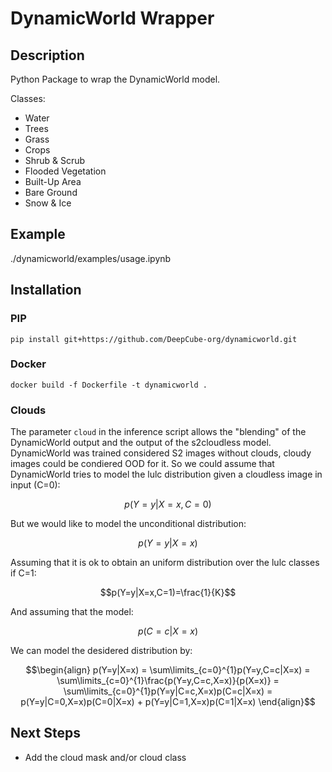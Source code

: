 # DynamicWorld Wrapper

## Description

Python Package to wrap the DynamicWorld model.

Classes:

- Water
- Trees
- Grass
- Crops
- Shrub & Scrub
- Flooded Vegetation
- Built-Up Area
- Bare Ground
- Snow & Ice

## Example

./dynamicworld/examples/usage.ipynb

## Installation

### PIP
```
pip install git+https://github.com/DeepCube-org/dynamicworld.git
```

### Docker
```
docker build -f Dockerfile -t dynamicworld .
```
### Clouds

The parameter ```cloud``` in the inference script allows the "blending" of the DynamicWorld output and the output of the s2cloudless model. 
DynamicWorld was trained considered S2 images without clouds, cloudy images could be condiered OOD for it. 
So we could assume that DynamicWorld tries to model the lulc distribution given a cloudless image in input (C=0):

$$p(Y=y|X=x, C=0)$$

But we would like to model the unconditional distribution:

$$p(Y=y|X=x)$$

Assuming that it is ok to obtain an uniform distribution over the lulc classes if C=1:

$$p(Y=y|X=x,C=1)=\frac{1}{K}$$

And assuming that the model:

$$p(C=c|X=x)$$

We can model the desidered distribution by:
```math
\begin{align}
p(Y=y|X=x) = \sum\limits_{c=0}^{1}p(Y=y,C=c|X=x) = \sum\limits_{c=0}^{1}\frac{p(Y=y,C=c,X=x)}{p(X=x)} = \sum\limits_{c=0}^{1}p(Y=y|C=c,X=x)p(C=c|X=x) =  p(Y=y|C=0,X=x)p(C=0|X=x) + p(Y=y|C=1,X=x)p(C=1|X=x)
\end{align}
```



## Next Steps

- Add the cloud mask and/or cloud class

